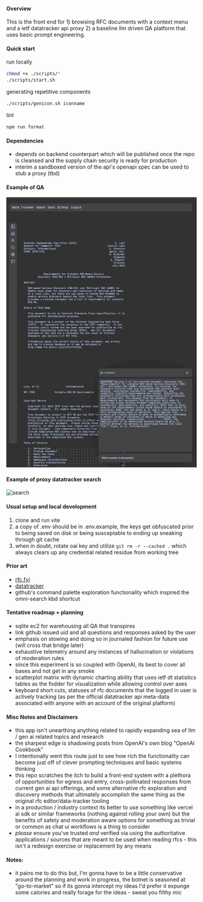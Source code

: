 #### Overview

This is the front end for 1) browsing RFC documents with a context menu and a ietf datatracker api proxy
2) a baseline llm driven QA platform that uses basic prompt engineering.

#### Quick start

run locally
```bash
chmod +x ./scripts/*
./scripts/start.sh
```

generating repetitive components

```bash
./scripts/genicon.sh iconname
```

lint
```bash
npm run format
```

#### Dependencies

- depends on backend counterpart which will be published once the repo is cleansed and the supply chain security is ready for production
- interim a sandboxed version of the api's openapi spec can be used to stub a proxy (tbd)

#### Example of QA

![qa](https://github.com/fgtrzah/rfcllmpoc1/blob/main/demo.gif?raw=true)

#### Example of proxy datatracker search

![search](https://github.com/fgtrzah/rfcllmpoc1/blob/main/demo-search.gif?raw=true)

#### Usual setup and local development

1. clone and run vite
2. a copy of .env should be in
   .env.example, the keys get obfuscated prior to being
   saved on disk or being susceptable to ending up
   sneaking through git cache 
3. when in doubt, rotate oai key and utilize ```git rm -r --cached .```
   which always clears up any credential related residue from working
   tree

#### Prior art

- [rfc.fyi](https://rfc.fyi)
- [datatracker](https://datatracker.ietf.org/)
- github's command palette exploration functionality
which inspired the omni-search kbd shortcut

#### Tentative roadmap + planning

- sqlite ec2 for warehousing all QA that transpires
- link github issued uid and all questions and responses asked
 by the user
- emphasis on stowing and doing so in journaled fashion for
 future use (will cross that bridge later)
- exhaustive telemetry around any instances of hallucination
  or violations of moderation rules
- since this experiment is so coupled with OpenAI, its best
 to cover all bases and not get in any smoke
- scatterplot matrix with dynamic charting ability that uses ietf dt statistics tables
as the fodder for visualization while allowing control over axes
- keyboard short cuts, statuses of rfc documents that the logged in user is actively tracking (as per the official datatracker api meta-data associated with anyone with an account of the original platform)

#### Misc Notes and Disclaimers

- this app isn't unearthing anything related to rapidly expanding sea of llm / gen ai related 
topics and research
- the sharpest edge is shadowing posts from OpenAI's own blog "OpenAI Cookbook" 
- I intentionally went this route just to see how rich the functionality can become just off of clever prompting techniques and basic systems thinking
- this repo scratches the itch to build a front-end system with a plethora of opportunities for egress and entry, cross-pollinated responses from current gen ai api offerings, and some alternative rfc exploration and discovery methods that ultimately accomplish the same thing as the original rfc editor/data-tracker tooling
- in a production / industry context its better to use something like vercel ai sdk or similar frameworks (nothing against rolling your own) but the benefits of safety and moderation aware options for something as trivial or common as chat ui workflows is a thing to consider
- *please* ensure you've trusted *and* verified via using the authoritative applications / sources that are meant to be used when reading rfcs - this isn't a redesign exercise or replacement by any means

#### Notes:

- it pains me to do this but, I'm gonna have to be a little conservative around the planning and
work in progress, the botnet is seasoned at "go-to-market" so if its gonna intercept my ideas
I'd prefer it expunge some calories and really forage for the ideas - sweat you filthy mic

